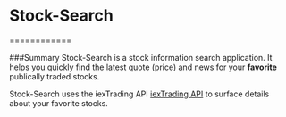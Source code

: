 # Stock-Search
============

###Summary
Stock-Search is a stock information search application.  It helps you quickly find the latest quote (price) and news for your **favorite** publically traded stocks. 

Stock-Search uses the iexTrading API [iexTrading API](https://iextrading.com/developer/docs/#stocks) to surface details about your favorite stocks.


